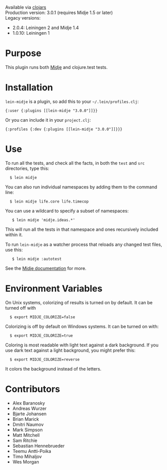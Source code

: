 Available via [clojars](http://clojars.org/search?q=lein-midje)    
Production version: 3.0.1 (requires Midje 1.5 or later)    
Legacy versions:    
* 2.0.4: Leiningen 2 and Midje 1.4
* 1.0.10: Leiningen 1

Purpose
==========

This plugin runs both
[Midje](https://github.com/marick/Midje) and clojure.test
tests. 


Installation
==========

`lein-midje` is a plugin, so add this to your
`~/.lein/profiles.clj`:

    {:user {:plugins [[lein-midje "3.0.0"]]}}

Or you can include it in your `project.clj`:

    {:profiles {:dev {:plugins [[lein-midje "3.0.0"]]}}}

Use
==========

To run all the tests, and check all the facts, in both the
`test` and `src` directories, type this:

      $ lein midje 

You can also run individual namespaces by adding them to the
command line:

      $ lein midje life.core life.timecop

You can use a wildcard to specify a subset of namespaces:

       $ lein midje 'midje.ideas.*'

This will run all the tests in that namespace and ones
recursively included within it.

To run `lein-midje` as a watcher process that reloads any
changed test files, use this:

       $ lein midje :autotest

See the [Midje
documentation](https://github.com/marick/Midje/wiki/Lein-midje)
for more.

Environment Variables
==============

On Unix systems, colorizing of results is turned on by default. It can be
turned off with

      $ export MIDJE_COLORIZE=false

Colorizing is off by default on Windows systems. It can be
turned on with:

      $ export MIDJE_COLORIZE=true

Coloring is most readable with light text against a dark
background. If you use dark text against a light background,
you might prefer this:

      $ export MIDJE_COLORIZE=reverse

It colors the background instead of the letters.

Contributors
==========

* Alex Baranosky
* Andreas Wurzer
* Bjarte Johansen
* Brian Marick
* Dmitri Naumov
* Mark Simpson
* Matt Mitchell
* Sam Ritchie
* Sebastian Hennebrueder
* Teemu Antti-Poika
* Timo Mihaljov      
* Wes Morgan
